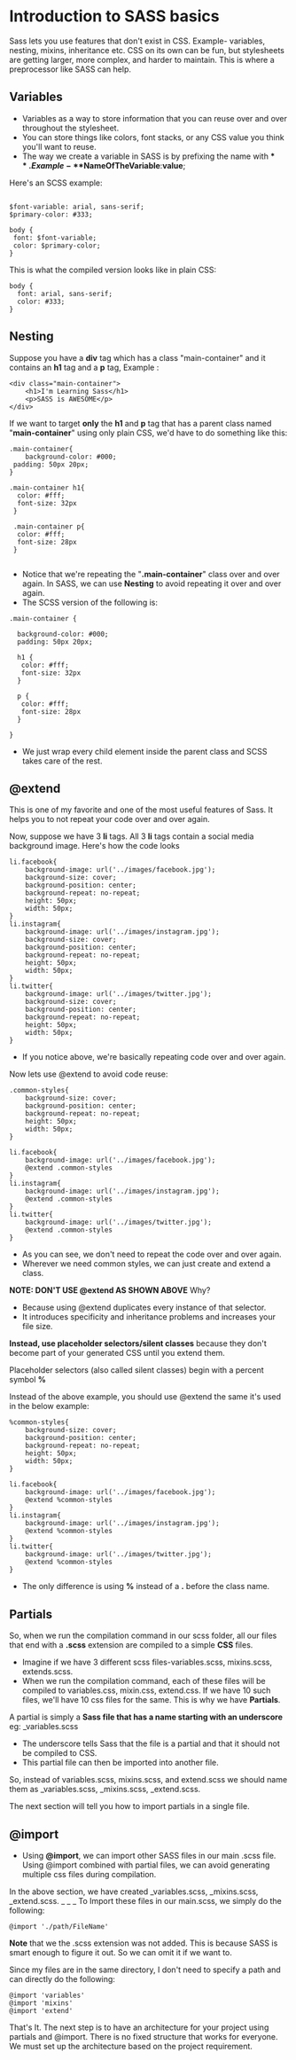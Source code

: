 # Introduction to SASS basics
Sass lets you use features that don't exist in CSS. Example- variables, nesting, mixins, inheritance etc. CSS on its own can be fun, but stylesheets are getting larger, more complex, and harder to maintain. This is where a preprocessor like SASS can help.

## Variables
 - Variables as a way to store information that you can reuse over and over throughout the stylesheet.
 - You can store things like colors, font stacks, or any CSS value you think you'll want to reuse.
 - The way we create a variable in SASS is by prefixing the name with **$**. Example- **$NameOfTheVariable**:**value**;
 
 Here's an SCSS example:
 ```
 
$font-variable: arial, sans-serif;
$primary-color: #333;

body {
  font: $font-variable;
  color: $primary-color;
}
 
 ```
This is what the compiled version looks like in plain CSS:
```
body {
  font: arial, sans-serif;
  color: #333;
}
```

## Nesting
Suppose you have a **div** tag which has a class "main-container" and it contains an **h1** tag and a **p** tag, Example :
```
<div class="main-container">
    <h1>I'm Learning Sass</h1>
    <p>SASS is AWESOME</p>
</div>
```
If we want to target **only** the **h1** and **p** tag that has a parent class named "**main-container**" using only plain CSS, we'd have to do something like this:
```
.main-container{
	background-color: #000;
 padding: 50px 20px;
}

.main-container h1{
  color: #fff;
  font-size: 32px
 }
 
 .main-container p{
  color: #fff;
  font-size: 28px
 }
 
```
- Notice that we're repeating the "**.main-container**" class over and over again. In SASS, we can use **Nesting** to avoid repeating it over and over again.
- The SCSS version of the following is:
```
.main-container {

  background-color: #000;
  padding: 50px 20px;
  
  h1 {
   color: #fff;
   font-size: 32px
  }
  
  p {
   color: #fff;
   font-size: 28px
  }
  
}
```
- We just wrap every child element inside the parent class and SCSS takes care of the rest.

## @extend

This is one of my favorite and one of the most useful features of Sass. It helps you to not repeat your code over and over again.

Now, suppose we have 3 **li** tags. All 3 **li** tags contain a social media background image. 
Here's how the code looks

```
li.facebook{
	background-image: url('../images/facebook.jpg');
	background-size: cover;
	background-position: center;
	background-repeat: no-repeat;
	height: 50px;
	width: 50px;
}
li.instagram{
	background-image: url('../images/instagram.jpg');
	background-size: cover;
	background-position: center;
	background-repeat: no-repeat;
	height: 50px;
	width: 50px;
}
li.twitter{
	background-image: url('../images/twitter.jpg');
	background-size: cover;
	background-position: center;
	background-repeat: no-repeat;
	height: 50px;
	width: 50px;
}

```
- If you notice above, we're basically repeating code over and over again. 

Now lets use @extend to avoid code reuse:
```
.common-styles{
	background-size: cover;
	background-position: center;
	background-repeat: no-repeat;
	height: 50px;
	width: 50px;
}

li.facebook{
	background-image: url('../images/facebook.jpg');
	@extend .common-styles
}
li.instagram{
	background-image: url('../images/instagram.jpg');
	@extend .common-styles
}
li.twitter{
	background-image: url('../images/twitter.jpg');
	@extend .common-styles
}
```
- As you can see, we don't need to repeat the code over and over again.
- Wherever we need common styles, we can just create and extend a class.

**NOTE: DON'T USE @extend AS SHOWN ABOVE** 
Why? 
- Because using @extend duplicates every instance of that selector. 
- It introduces specificity and inheritance problems and increases your file size.

**Instead, use placeholder selectors/silent classes** because they don't become part of your generated CSS until you extend them.

Placeholder selectors (also called silent classes) begin with a percent symbol **%**

Instead of the above example, you should use @extend the same it's used in the below example:
```
%common-styles{
	background-size: cover;
	background-position: center;
	background-repeat: no-repeat;
	height: 50px;
	width: 50px;
}

li.facebook{
	background-image: url('../images/facebook.jpg');
	@extend %common-styles
}
li.instagram{
	background-image: url('../images/instagram.jpg');
	@extend %common-styles
}
li.twitter{
	background-image: url('../images/twitter.jpg');
	@extend %common-styles
}
```
- The only difference is using **%** instead of a **.** before the class name.

## Partials

So, when we run the compilation command in our scss folder, all our files that end with a **.scss** extension are compiled to a simple **CSS** files. 

- Imagine if we have 3 different scss files-variables.scss, mixins.scss, extends.scss.
- When we run the compilation command, each of these files will be compiled to variables.css, mixin.css, extend.css. If we have 10 such files, we'll have 10 css files for the same. This is why we have **Partials**.

A partial is simply a **Sass file that has a name starting with an underscore** eg: _variables.scss

- The underscore tells Sass that the file is a partial and that it should not be compiled to CSS.
- This partial file can then be imported into another file.

So, instead of variables.scss, mixins.scss, and extend.scss we should name them as _variables.scss, _mixins.scss, _extend.scss.

The next section will tell you how to import partials in a single file.

## @import

- Using **@import**, we can import other SASS files in our main .scss file. Using @import combined with partial files, we can avoid generating multiple css files during compilation.

In the above section, we have created _variables.scss, _mixins.scss, _extend.scss. _ _ _
To Import these files in our main.scss, we simply do the following:
``` 
@import './path/FileName'
```

**Note** that we the .scss extension was not added. This is because SASS is smart enough to figure it out. So we can omit it if we want to.

Since my files are in the same directory, I don't need to specify a path and can directly do the following: 
```
@import 'variables'
@import 'mixins'
@import 'extend'
```

That's It. The next step is to have an architecture for your project using partials and @import. There is no fixed structure that works for everyone. We must set up the architecture based on the project requirement.




